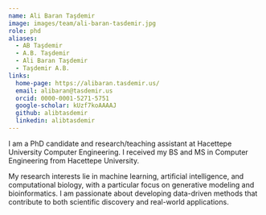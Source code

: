 ```yaml
---
name: Ali Baran Taşdemir
image: images/team/ali-baran-tasdemir.jpg
role: phd
aliases:
  - AB Taşdemir
  - A.B. Taşdemir
  - Ali Baran Taşdemir
  - Taşdemir A.B.
links:
  home-page: https://alibaran.tasdemir.us/
  email: alibaran@tasdemir.us
  orcid: 0000-0001-5271-5751
  google-scholar: kUzf7koAAAAJ
  github: alibtasdemir
  linkedin: alibtasdemir
---
```


I am a PhD candidate and research/teaching assistant at Hacettepe University Computer Engineering. I received my BS and MS in Computer Engineering from Hacettepe University.

My research interests lie in machine learning, artificial intelligence, and computational biology, with a particular focus on generative modeling and bioinformatics. I am passionate about developing data-driven methods that contribute to both scientific discovery and real-world applications.
